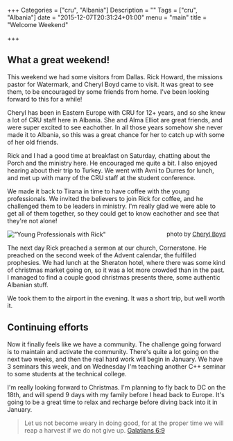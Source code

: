 +++
Categories = ["cru", "Albania"]
Description = ""
Tags = ["cru", "Albania"]
date = "2015-12-07T20:31:24+01:00"
menu = "main"
title = "Welcome Weekend"

+++

## What a great weekend!

This weekend we had some visitors from Dallas.  Rick Howard, the missions pastor for Watermark, and Cheryl Boyd came to visit.  It was great to see them, to be encouraged by some friends from home.  I've been looking forward to this for a while!

Cheryl has been in Eastern Europe with CRU for 12+ years, and so she knew a lot of CRU staff here in Albania.  She and Alma Elliot are great friends, and were super excited to see eachother.  In all those years somehow she never made it to Albania, so this was a great chance for her to catch up with some of her old friends.

Rick and I had a good time at breakfast on Saturday, chatting about the Porch and the ministry here.  He encouraged me quite a bit.  I also enjoyed hearing about their trip to Turkey.  We went with Avni to Durres for lunch, and met up with many of the CRU staff at the student conference.

We made it back to Tirana in time to have coffee with the young professionals.  We invited the believers to join Rick for coffee, and he challenged them to be leaders in ministry.  I'm really glad we were able to get all of them together, so they could get to know eachother and see that they're not alone!

!["Young Professionals with Rick"](/images/young_professionals_with_rick.640x.jpg)
<span style="float: right; font-size: 10pt;">photo by <a href="https://www.instagram.com/p/-7In4IhIcu/">Cheryl Boyd</a></span>

The next day Rick preached a sermon at our church, Cornerstone.  He preached on the second week of the Advent calendar, the fulfilled prophesies.  We had lunch at the Sheraton hotel, where there was some kind of christmas market going on, so it was a lot more crowded than in the past.  I managed to find a couple good christmas presents there, some authentic Albanian stuff.

We took them to the airport in the evening.  It was a short trip, but well worth it.

## Continuing efforts

Now it finally feels like we have a community.  The challenge going forward is to maintain and activate the community.  There's quite a lot going on the next two weeks, and then the real hard work will begin in January.  We have 3 seminars this week, and on Wednesday I'm teaching another C++ seminar to some students at the technical college.  

I'm really looking forward to Christmas.  I'm planning to fly back to DC on the 18th, and will spend 9 days with my family before I head back to Europe.  It's going to be a great time to relax and recharge before diving back into it in January.

> Let us not become weary in doing good, for at the proper time we will reap a
> harvest if we do not give up.
> <span class="source"><a href="http://biblehub.com/niv/galatians/6.htm">Galatians 6:9</a></span>